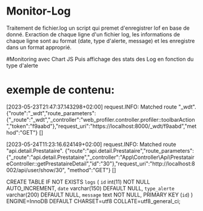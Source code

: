 # Monitor-Log
Traitement de fichier.log  un script qui premet  d'enregistrer lof en base de donné. Exraction de chaque ligne d'un fichier log, les informations de chaque ligne sont au format (date, type d'alerte, message) et les enregistre dans un format approprié.

#Monitoring avec Chart JS
Puis affichage des stats des Log en fonction du type d'alerte


# exemple de contenu:


[2023-05-23T21:47:37.143298+02:00] request.INFO: Matched route "_wdt". {"route":"_wdt","route_parameters":{"_route":"_wdt","_controller":"web_profiler.controller.profiler::toolbarAction","token":"f9aabd"},"request_uri":"https://localhost:8000/_wdt/f9aabd","method":"GET"} []

[2023-05-24T11:23:16.624149+02:00] request.INFO: Matched route "api.detail.Prestataire". {"route":"api.detail.Prestataire","route_parameters":{"_route":"api.detail.Prestataire","_controller":"App\\Controller\\Api\\PrestataireController::getPrestataireDetail","id":"30"},"request_uri":"http://localhost:8002/api/user/show/30",
"method":"GET"} []


CREATE TABLE IF NOT EXISTS `logs` (
  `id` int(11) NOT NULL AUTO_INCREMENT,
  `date` varchar(150) DEFAULT NULL,
  `type_alerte` varchar(200) DEFAULT NULL,
  `message` text NOT NULL,
  PRIMARY KEY (`id`)
) ENGINE=InnoDB DEFAULT CHARSET=utf8 COLLATE=utf8_general_ci;